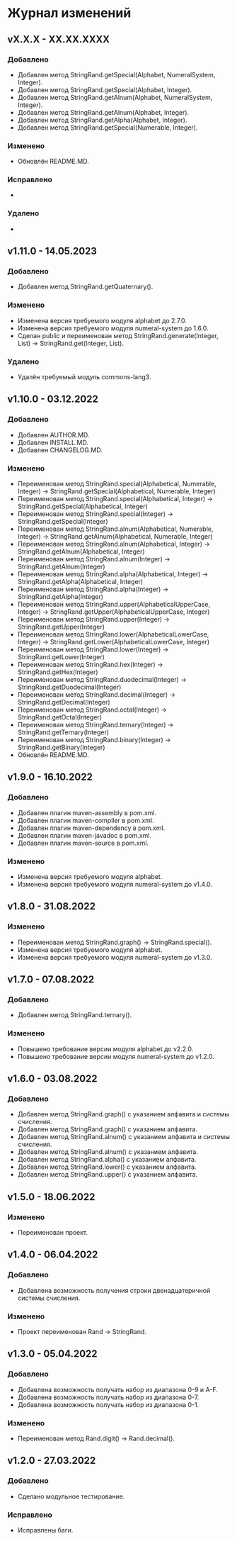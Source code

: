 # Журнал изменений
## vX.X.X - XX.XX.XXXX
### Добавлено
* Добавлен метод StringRand.getSpecial(Alphabet, NumeralSystem, Integer).
* Добавлен метод StringRand.getSpecial(Alphabet, Integer).
* Добавлен метод StringRand.getAlnum(Alphabet, NumeralSystem, Integer).
* Добавлен метод StringRand.getAlnum(Alphabet, Integer).
* Добавлен метод StringRand.getAlpha(Alphabet, Integer).
* Добавлен метод StringRand.getSpecial(Numerable, Integer).

### Изменено
* Обновлён README.MD.

### Исправлено
*

### Удалено
*

## v1.11.0 - 14.05.2023
### Добавлено
* Добавлен метод StringRand.getQuaternary().

### Изменено
* Изменена версия требуемого модуля alphabet до 2.7.0.
* Изменена версия требуемого модуля numeral-system до 1.6.0.
* Сделан public и переименован метод StringRand.generate(Integer, List) -> StringRand.get(Integer, List).

### Удалено
* Удалён требуемый модуль commons-lang3.

## v1.10.0 - 03.12.2022
### Добавлено
* Добавлен AUTHOR.MD.
* Добавлен INSTALL.MD.
* Добавлен CHANGELOG.MD.

### Изменено
* Переименован метод StringRand.special(Alphabetical, Numerable, Integer) -> StringRand.getSpecial(Alphabetical, Numerable, Integer)
* Переименован метод StringRand.special(Alphabetical, Integer) -> StringRand.getSpecial(Alphabetical, Integer)
* Переименован метод StringRand.special(Integer) -> StringRand.getSpecial(Integer)
* Переименован метод StringRand.alnum(Alphabetical, Numerable, Integer) -> StringRand.getAlnum(Alphabetical, Numerable, Integer)
* Переименован метод StringRand.alnum(Alphabetical, Integer) -> StringRand.getAlnum(Alphabetical, Integer)
* Переименован метод StringRand.alnum(Integer) -> StringRand.getAlnum(Integer)
* Переименован метод StringRand.alpha(Alphabetical, Integer) -> StringRand.getAlpha(Alphabetical, Integer)
* Переименован метод StringRand.alpha(Integer) -> StringRand.getAlpha(Integer)
* Переименован метод StringRand.upper(AlphabeticalUpperCase, Integer) -> StringRand.getUpper(AlphabeticalUpperCase, Integer)
* Переименован метод StringRand.upper(Integer) -> StringRand.getUpper(Integer)
* Переименован метод StringRand.lower(AlphabeticalLowerCase, Integer) -> StringRand.getLower(AlphabeticalLowerCase, Integer)
* Переименован метод StringRand.lower(Integer) -> StringRand.getLower(Integer)
* Переименован метод StringRand.hex(Integer) -> StringRand.getHex(Integer)
* Переименован метод StringRand.duodecimal(Integer) -> StringRand.getDuodecimal(Integer)
* Переименован метод StringRand.decimal(Integer) -> StringRand.getDecimal(Integer)
* Переименован метод StringRand.octal(Integer) -> StringRand.getOctal(Integer)
* Переименован метод StringRand.ternary(Integer) -> StringRand.getTernary(Integer)
* Переименован метод StringRand.binary(Integer) -> StringRand.getBinary(Integer)
* Обновлён README.MD.

## v1.9.0 - 16.10.2022
### Добавлено
* Добавлен плагин maven-assembly в pom.xml.
* Добавлен плагин maven-compiler в pom.xml.
* Добавлен плагин maven-dependency в pom.xml.
* Добавлен плагин maven-javadoc в pom.xml.
* Добавлен плагин maven-source в pom.xml.

### Изменено
* Изменена версия требуемого модуля alphabet.
* Изменена версия требуемого модуля numeral-system до v1.4.0.

## v1.8.0 - 31.08.2022
### Изменено
* Переименован метод StringRand.graph() -> StringRand.special().
* Изменена версия требуемого модуля alphabet.
* Изменена версия требуемого модуля numeral-system до v1.3.0.

## v1.7.0 - 07.08.2022
### Добавлено
* Добавлен метод StringRand.ternary().

### Изменено
* Повышено требование версии модуля alphabet до v2.2.0.
* Повышено требование версии модуля numeral-system до v1.2.0.

## v1.6.0 - 03.08.2022
### Добавлено
* Добавлен метод StringRand.graph() с указанием алфавита и системы счисления.
* Добавлен метод StringRand.graph() с указанием алфавита.
* Добавлен метод StringRand.alnum() с указанием алфавита и системы счисления.
* Добавлен метод StringRand.alnum() с указанием алфавита.
* Добавлен метод StringRand.alpha() с указанием алфавита.
* Добавлен метод StringRand.lower() с указанием алфавита.
* Добавлен метод StringRand.upper() с указанием алфавита.

## v1.5.0 - 18.06.2022
### Изменено
* Переименован проект.

## v1.4.0 - 06.04.2022
### Добавлено
* Добавлена возможность получения строки двенадцатеричной системы счисления.

### Изменено
* Проект переименован Rand -> StringRand.

## v1.3.0 - 05.04.2022
### Добавлено
* Добавлена возможность получать набор из диапазона 0-9 и A-F.
* Добавлена возможность получать набор из диапазона 0-7.
* Добавлена возможность получать набор из диапазона 0-1.

### Изменено
* Переименован метод Rand.digit() -> Rand.decimal().

## v1.2.0 - 27.03.2022
### Добавлено
* Сделано модульное тестирование.

### Исправлено
* Исправлены баги.

